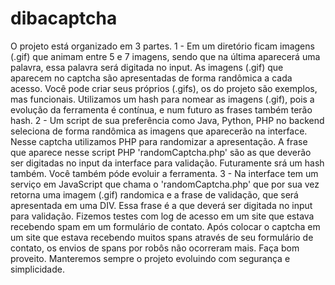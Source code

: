 # dibacaptcha
O projeto está organizado em 3 partes.  1 - Em um diretório ficam imagens (.gif) que animam entre 5 e 7 imagens, sendo que na última aparecerá uma palavra, essa palavra será digitada no input.      As imagens (.gif) que aparecem no captcha são apresentadas de forma randômica a cada acesso. Você pode criar seus próprios (.gifs), os do projeto são exemplos, mas funcionais.                  Utilizamos um hash para nomear as imagens (.gif), pois a evolução da ferramenta é contínua, e num futuro as frases também terão hash.   2 - Um script de sua preferência como Java, Python, PHP no backend seleciona de forma randômica as imagens que aparecerão na interface. Nesse captcha utilizamos PHP para randomizar a apresentação.     A frase que aparece nesse script PHP 'randomCaptcha.php' são as que deverão ser digitadas no input da interface para validação. Futuramente srá um hash também. Você também póde evoluir a ferramenta.   3 - Na interface tem um serviço em JavaScript que chama o 'randomCaptcha.php' que por sua vez retorna uma imagem (.gif) randomica e a frase de validação, que será apresentada em uma DIV.                 Essa frase é a que deverá ser digitada no input para validação.  Fizemos testes com log de acesso em um site que estava recebendo spam em um formulário de contato.  Após colocar o captcha em um site que estava recebendo muitos spans através de seu formulário de contato, os envios de spans por robôs não ocorreram mais.  Faça bom proveito. Manteremos sempre o projeto evoluindo com segurança e simplicidade.
